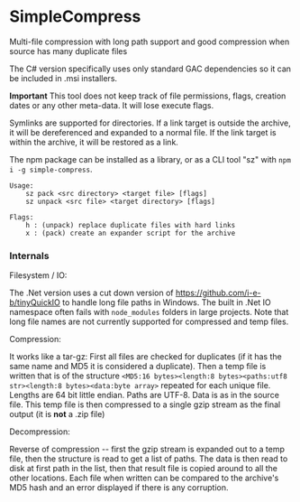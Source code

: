 # SimpleCompress
Multi-file compression with long path support and good compression when source has many duplicate files

The C# version specifically uses only standard GAC dependencies so it can be included in .msi installers.

**Important** This tool does not keep track of file permissions, flags, creation dates or any other
meta-data. It will lose execute flags.

Symlinks are supported for directories. If a link target is outside the archive, it will be dereferenced
and expanded to a normal file. If the link target is within the archive, it will be restored as a link.

The npm package can be installed as a library, or as a CLI tool "sz" with `npm i -g simple-compress`.

    Usage:
        sz pack <src directory> <target file> [flags]
        sz unpack <src file> <target directory> [flags]

    Flags:
        h : (unpack) replace duplicate files with hard links
        x : (pack) create an expander script for the archive

### Internals

Filesystem / IO:

The .Net version uses a cut down version of https://github.com/i-e-b/tinyQuickIO to handle long file paths in Windows.
The built in .Net IO namespace often fails with `node_modules` folders in large projects.
Note that long file names are not currently supported for compressed and temp files.

Compression:

It works like a tar-gz: First all files are checked for duplicates
(if it has the same name and MD5 it is considered a duplicate).
Then a temp file is written that is of the structure `<MD5:16 bytes><length:8 bytes><paths:utf8 str><length:8 bytes><data:byte array>`
repeated for each unique file. Lengths are 64 bit little endian. Paths are UTF-8. Data is as in the source file.
This temp file is then compressed to a single gzip stream as the final output (it is **not** a .zip file)

Decompression:

Reverse of compression -- first the gzip stream is expanded out to a temp file, then the structure is read to get a
list of paths. The data is then read to disk at first path in the list, then that result file is copied around to all
the other locations. Each file when written can be compared to the archive's MD5 hash and an error displayed if there
is any corruption.

